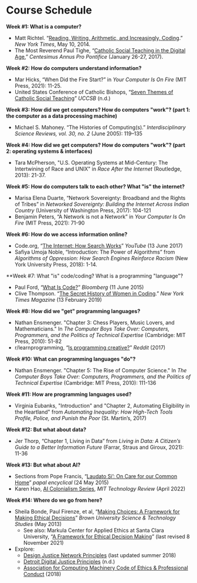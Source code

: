 # Course Schedule

**Week #1: What is a computer?**
- Matt Richtel. “[Reading, Writing, Arithmetic, and Increasingly, Coding](https://www.nytimes.com/2014/05/11/us/reading-writing-arithmetic-and-lately-coding.html).” *New York Times*, May 10, 2014.
- The Most Reverend Paul Tighe, “[Catholic Social Teaching in the Digital Age](https://www.centesimusannus.org/wp-content/uploads/2018/09/Tighe-ENG-1.pdf),”  *Centesimus Annus Pro Pontifice* (January 26-27, 2017).

**Week #2: How do computers understand information?**
- Mar Hicks, “When Did the Fire Start?” in *Your Computer Is On Fire* (MIT Press, 2021): 11-25.
- United States Conference of Catholic Bishops, “[Seven Themes of Catholic Social Teaching](https://www.usccb.org/beliefs-and-teachings/what-we-believe/catholic-social-teaching/seven-themes-of-catholic-social-teaching)” *UCCSB* (n.d.)

**Week #3: How did we get computers? How do computers "work"? (part 1: the computer as a data processing machine)**
- Michael S. Mahoney. “The Histories of Computing(s).” *Interdisciplinary Science Reviews, vol. 30, no. 2* (June 2005): 119–135

**Week #4: How did we get computers? How do computers "work"? (part 2: operating systems & interfaces)**
- Tara McPherson, "U.S. Operating Systems at Mid-Century: The Intertwining of  Race and UNIX" in *Race After the Internet* (Routledge, 2013): 21-37.

**Week #5: How do computers talk to each other? What "is" the internet?**
- Marisa Elena Duarte, “Network Sovereignty: Broadband and the Rights of Tribes” in *Networked Sovereignty: Building the Internet Across Indian Country* (University of Washington Press, 2017): 104-121
- Benjamin Peters, “A Network is not a Network” in *Your Computer Is On Fire* (MIT Press, 2021): 71-90

**Week #6: How do we access information online?**
- Code.org, “[The Internet: How Search Works](https://youtu.be/LVV_93mBfSU)” *YouTube* (13 June 2017)
- Safiya Umoja Noble, “Introduction: The Power of Algorithms” from *Algorithms of Oppression: How Search Engines Reinforce Racism* (New York University Press, 2018): 1-14.

**Week #7: What "is" code/coding? What is a programming "language"?
- Paul Ford, “[What Is Code?](https://www.bloomberg.com/graphics/2015-paul-ford-what-is-code/)” *Bloomberg* (11 June 2015)
- Clive Thompson. “[The Secret History of Women in Coding](https://www.nytimes.com/2019/02/13/magazine/women-coding-computer-programming.html).” *New York Times Magazine* (13 February 2019)

**Week #8: How did we "get" programming languages?** 
- Nathan Ensmenger. "Chapter 3: Chess Players, Music Lovers, and Mathematicians." In *The Computer Boys Take Over: Computers, Programmers, and the Politics of Technical Expertise* (Cambridge: MIT Press, 2010): 51-82
- r/learnprogramming, “[Is programming creative?](https://www.reddit.com/r/learnprogramming/comments/60npf3/is_programming_creative/)” *Reddit* (2017)

**Week #10: What can programming languages "do"?**
- Nathan Ensmenger. "Chapter 5: The Rise of Computer Science." In *The Computer Boys Take Over: Computers, Programmers, and the Politics of Technical Expertise* (Cambridge: MIT Press, 2010): 111-136

**Week #11: How are programming languages used?**
- Virginia Eubanks, "Introduction" and "Chapter 2, Automating Eligibility in the Heartland" from *Automating Inequality: How High-Tech Tools Profile, Police, and Punish the Poor* (St. Martin’s, 2017)

**Week #12: But what about data?**
- Jer Thorp, “Chapter 1, Living in Data” from *Living in Data: A Citizen’s Guide to a Better Information Future* (Farrar, Straus and Giroux, 2021): 11-36

**Week #13: But what about AI?**
- Sections from Pope Francis, “[Laudato Si’: On Care for our Common Home](https://www.vatican.va/content/francesco/en/encyclicals/documents/papa-francesco_20150524_enciclica-laudato-si.html#_ftn15)” *papal encyclical* (24 May 2015)
- Karen Hao, [AI Colonialism Series](https://www.technologyreview.com/supertopic/ai-colonialism-supertopic/), *MIT Technology Review* (April 2022)

**Week #14: Where do we go from here?**
- Sheila Bonde, Paul Firenze, et al, “[Making Choices: A Framework for Making Ethical Decisions](https://open.maricopa.edu/societyandbusiness/chapter/a-framework-for-making-ethical-decisions/)” *Brown University Science & Technology Studies* (May 2013)
  - See also: Markula Center for Applied Ethics at Santa Clara University, “[A Framework for Ethical Decision Making](https://www.scu.edu/ethics/ethics-resources/a-framework-for-ethical-decision-making/)” (last revised 8 November 2021)
- Explore:
  - [Design Justice Network Principles](https://designjustice.org/read-the-principles) (last updated summer 2018)
  - [Detroit Digital Justice Principles](https://www.detroitdjc.org/principles) (n.d.)
  - [Association for Computing Machinery Code of Ethics & Professional Conduct](https://www.acm.org/code-of-ethics) (2018)
